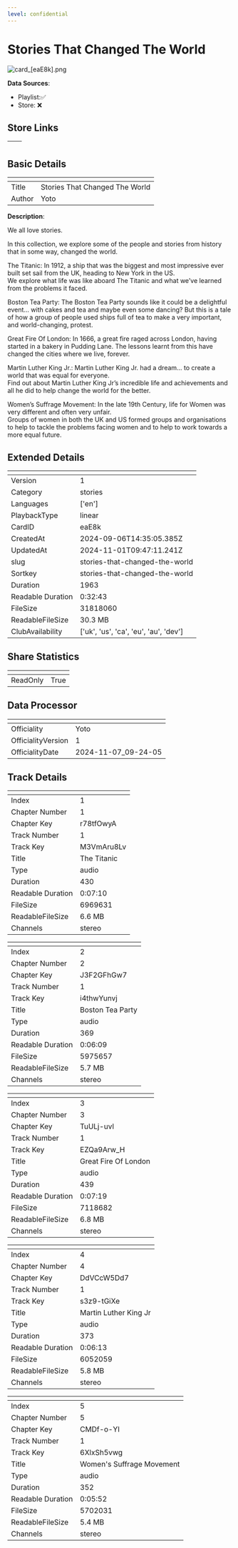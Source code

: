 ```yaml
---
level: confidential
---
```

# Stories That Changed The World

![card_[eaE8k].png](../../img/cards/card_[eaE8k].png)

**Data Sources**: 

- Playlist:✅
- Store: ❌


## Store Links

| <!-- --> | <!-- --> |
| - | - |


## Basic Details

| <!-- --> | <!-- --> |
| - | - |
| Title | Stories That Changed The World |
| Author | Yoto |

**Description**:

We all love stories.  

In this collection, we explore some of the people and stories from history that in some way, changed the world.   

The Titanic:  In 1912, a ship that was the biggest and most impressive ever built set sail from the UK, heading to New York in the US.   
We explore what life was like aboard The Titanic and what we’ve learned from the problems it faced.   

Boston Tea Party:  The Boston Tea Party sounds like it could be a delightful event... with cakes and tea and maybe even some dancing? But this is a tale of how a group of people used ships full of tea to make a very important, and world-changing, protest.   

Great Fire Of London: In 1666, a great fire raged across London, having started in a bakery in Pudding Lane. The lessons learnt from this have changed the cities where we live, forever.
   
Martin Luther King Jr.:  Martin Luther King Jr. had a dream...  to create a world that was equal for everyone.   
Find out about Martin Luther King Jr’s incredible life and achievements and all he did to help change the world for the better.   

Women’s Suffrage Movement:  In the late 19th Century, life for Women was very different and often very unfair.   
Groups of women in both the UK and US formed groups and organisations to help to tackle the problems facing women and to help to work towards a more equal future.


## Extended Details

| <!-- --> | <!-- --> |
| - | - |
| Version | 1 |
| Category | stories |
| Languages | ['en'] |
| PlaybackType | linear |
| CardID | eaE8k |
| CreatedAt | 2024-09-06T14:35:05.385Z |
| UpdatedAt | 2024-11-01T09:47:11.241Z |
| slug | stories-that-changed-the-world |
| Sortkey | stories-that-changed-the-world |
| Duration | 1963 |
| Readable Duration | 0:32:43 |
| FileSize | 31818060 |
| ReadableFileSize | 30.3 MB |
| ClubAvailability | ['uk', 'us', 'ca', 'eu', 'au', 'dev'] |


## Share Statistics

| <!-- --> | <!-- --> |
| - | - |
| ReadOnly | True |


## Data Processor

| <!-- --> | <!-- --> |
| - | - |
| Officiality | Yoto
| OfficialityVersion | 1
| OfficialityDate | 2024-11-07_09-24-05


## Track Details

| <!-- --> | <!-- --> |
| - | - |
| Index | 1 |
| Chapter Number | 1 |
| Chapter Key | r78tfOwyA |
| Track Number | 1 |
| Track Key | M3VmAru8Lv |
| Title | The Titanic |
| Type | audio |
| Duration | 430 |
| Readable Duration | 0:07:10 |
| FileSize | 6969631 |
| ReadableFileSize | 6.6 MB |
| Channels | stereo |

| <!-- --> | <!-- --> |
| - | - |
| Index | 2 |
| Chapter Number | 2 |
| Chapter Key | J3F2GFhGw7 |
| Track Number | 1 |
| Track Key | i4thwYunvj |
| Title | Boston Tea Party  |
| Type | audio |
| Duration | 369 |
| Readable Duration | 0:06:09 |
| FileSize | 5975657 |
| ReadableFileSize | 5.7 MB |
| Channels | stereo |

| <!-- --> | <!-- --> |
| - | - |
| Index | 3 |
| Chapter Number | 3 |
| Chapter Key | TuULj-uvl |
| Track Number | 1 |
| Track Key | EZQa9Arw_H |
| Title | Great Fire Of London |
| Type | audio |
| Duration | 439 |
| Readable Duration | 0:07:19 |
| FileSize | 7118682 |
| ReadableFileSize | 6.8 MB |
| Channels | stereo |

| <!-- --> | <!-- --> |
| - | - |
| Index | 4 |
| Chapter Number | 4 |
| Chapter Key | DdVCcW5Dd7 |
| Track Number | 1 |
| Track Key | s3z9-tGiXe |
| Title | Martin Luther King Jr  |
| Type | audio |
| Duration | 373 |
| Readable Duration | 0:06:13 |
| FileSize | 6052059 |
| ReadableFileSize | 5.8 MB |
| Channels | stereo |

| <!-- --> | <!-- --> |
| - | - |
| Index | 5 |
| Chapter Number | 5 |
| Chapter Key | CMDf-o-YI |
| Track Number | 1 |
| Track Key | 6XlxSh5vwg |
| Title | Women's Suffrage Movement |
| Type | audio |
| Duration | 352 |
| Readable Duration | 0:05:52 |
| FileSize | 5702031 |
| ReadableFileSize | 5.4 MB |
| Channels | stereo |

